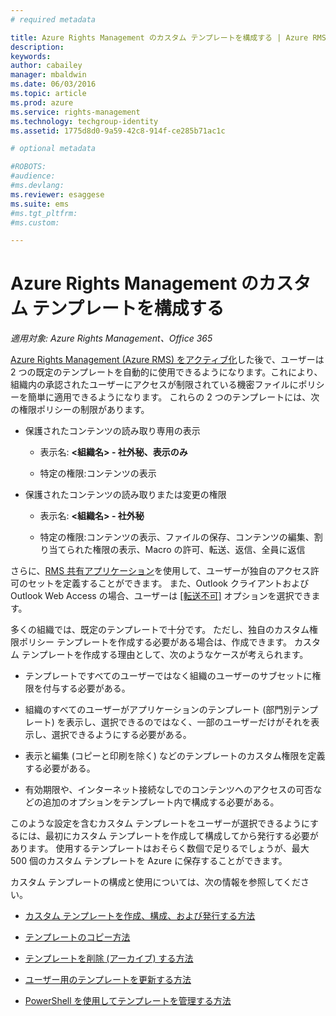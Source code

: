 ```yaml
---
# required metadata

title: Azure Rights Management のカスタム テンプレートを構成する | Azure RMS
description:
keywords:
author: cabailey
manager: mbaldwin
ms.date: 06/03/2016
ms.topic: article
ms.prod: azure
ms.service: rights-management
ms.technology: techgroup-identity
ms.assetid: 1775d8d0-9a59-42c8-914f-ce285b71ac1c

# optional metadata

#ROBOTS:
#audience:
#ms.devlang:
ms.reviewer: esaggese
ms.suite: ems
#ms.tgt_pltfrm:
#ms.custom:

---
```


# Azure Rights Management のカスタム テンプレートを構成する

*適用対象: Azure Rights Management、Office 365*

[Azure Rights Management (Azure RMS) をアクティブ化](activate-service.md)した後で、ユーザーは 2 つの既定のテンプレートを自動的に使用できるようになります。これにより、組織内の承認されたユーザーにアクセスが制限されている機密ファイルにポリシーを簡単に適用できるようになります。 これらの 2 つのテンプレートには、次の権限ポリシーの制限があります。

-   保護されたコンテンツの読み取り専用の表示

    -   表示名: **&lt;組織名&gt; - 社外秘、表示のみ**

    -   特定の権限:コンテンツの表示

-   保護されたコンテンツの読み取りまたは変更の権限

    -   表示名: **&lt;組織名&gt; - 社外秘**

    -   特定の権限:コンテンツの表示、ファイルの保存、コンテンツの編集、割り当てられた権限の表示、Macro の許可、転送、返信、全員に返信

さらに、[RMS 共有アプリケーション](../rms-client/sharing-app-windows.md)を使用して、ユーザーが独自のアクセス許可のセットを定義することができます。 また、Outlook クライアントおよび Outlook Web Access の場合、ユーザーは [[転送不可]](../deploy-use/configure-usage-rights.md#do-not-forward-option-for-emails) オプションを選択できます。

多くの組織では、既定のテンプレートで十分です。 ただし、独自のカスタム権限ポリシー テンプレートを作成する必要がある場合は、作成できます。 カスタム テンプレートを作成する理由として、次のようなケースが考えられます。

-   テンプレートですべてのユーザーではなく組織のユーザーのサブセットに権限を付与する必要がある。

-   組織のすべてのユーザーがアプリケーションのテンプレート (部門別テンプレート) を表示し、選択できるのではなく、一部のユーザーだけがそれを表示し、選択できるようにする必要がある。

-   表示と編集 (コピーと印刷を除く) などのテンプレートのカスタム権限を定義する必要がある。

-   有効期限や、インターネット接続なしでのコンテンツへのアクセスの可否などの追加のオプションをテンプレート内で構成する必要がある。

このような設定を含むカスタム テンプレートをユーザーが選択できるようにするには、最初にカスタム テンプレートを作成して構成してから発行する必要があります。 使用するテンプレートはおそらく数個で足りるでしょうが、最大 500 個のカスタム テンプレートを Azure に保存することができます。 

カスタム テンプレートの構成と使用については、次の情報を参照してください。

-   [カスタム テンプレートを作成、構成、および発行する方法](create-template.md)

-   [テンプレートのコピー方法](copy-template.md)

-   [テンプレートを削除 (アーカイブ) する方法](remove-template.md)

-   [ユーザー用のテンプレートを更新する方法](refresh-templates.md)

-   [PowerShell を使用してテンプレートを管理する方法](configure-templates-with-powershell.md)




<!--HONumber=Jun16_HO1-->


